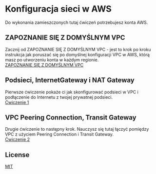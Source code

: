# Konfiguracja sieci w AWS
Do wykonania zamieszczonych tutaj ćwiczeń potrzebujesz konta AWS.

## ZAPOZNANIE SIĘ Z DOMYŚLNYM VPC
Zacznij od ZAPOZNANIE SIĘ Z DOMYŚLNYM VPC - jest to krok po kroku instrukcja jak poruszać się po domyślnej konfiguracji VPC w AWS, którą masz po utworzeniu konta w każdym regionie.<br>
[ZAPOZNANIE SIĘ Z DOMYŚLNYM VPC](https://github.com/emilia-smolko/networking/blob/main/defaultVPC.pdf)
## Podsieci, InternetGateway i NAT Gateway
Pierwsze ćwiczenie pokaże ci jak skonfigurować podsieci w VPC i podłączenie do Internetu z twojej prywatnej podsieci.<br>
[Ćwiczenie 1](https://github.com/emilia-smolko/networking/blob/main/Lab1.pdf)
## VPC Peering Connection, Transit Gateway
Drugie ćwiczenie to następny krok. Nauczysz się tutaj łączyć pomiędzy VPC z użyciem Peering Connection i Transit Gateway.<br>
[Ćwiczenie 2](https://github.com/emilia-smolko/networking/blob/main/Lab2.pdf)
## License
[MIT](https://github.com/emilia-smolko/networking/blob/main/LICENSE)
